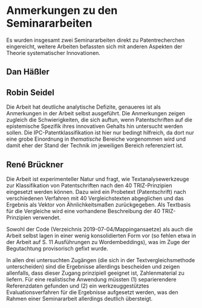 # Anmerkungen zu den Seminararbeiten

Es wurden insgesamt zwei Seminararbeiten direkt zu Patentrecherchen
eingereicht, weitere Arbeiten befassten sich mit anderen Aspekten der Theorie
systematischer Innovationen.

## Dan Häßler

## Robin Seidel

Die Arbeit hat deutliche analytische Defizite, genaueres ist als Anmerkungen
in der Arbeit selbst ausgeführt.  Die Anmerkungen zeigen zugleich die
Schwierigkeiten, die sich auftun, wenn Patentschriften auf die epistemische
Spezifik ihres innovativen Gehalts hin untersucht werden sollen.  Die
IPC-Patentklassifikation ist hier nur bedingt hilfreich, da dort nur eine
grobe Einordnung in *thematische* Bereiche vorgenommen wird und damit eher der
Stand der Technik im jeweiligen Bereich referenziert ist.

## René Brückner

Die Arbeit ist experimenteller Natur und fragt, wie Textanalysewerkzeuge zur
Klassifikation von Patentschriften nach den 40 TRIZ-Prinzipien eingesetzt
werden können. Dazu wird ein Probetext (Patentschrift) nach verschiedenen
Verfahren mit 40 Vergleichstexten abgeglichen und das Ergebnis als Vektor von
Ähnlichkeitsmaßen zurückgegeben.  Als Textbasis für die Vergleiche wird eine
vorhandene Beschreibung der 40 TRIZ-Prinzipien verwendet.

Sowohl der Code (Verzeichnis 2019-07-04/Mappingansaetze) als auch die Arbeit
selbst lagen in einer wenig konsolidierten Form vor (so fehlen etwa in der
Arbeit auf S. 11 Ausführungen zu Wordembeddings), was im Zuge der Begutachtung
provisorisch gefixt wurde.

In allen drei untersuchten Zugängen (die sich in der Textvergleichsmethode
unterscheiden) sind die Ergebnisse allerdings bescheiden und zeigen
allenfalls, dass dieser Zugang prinzipiell geeignet ist, Zahlenmaterial zu
liefern.  Für eine realistische Anwendung müssten
(1) separierendere Referenzdaten gefunden und
(2) ein werkzeuggestütztes Evaluationsverfahren für die Ergebnisse aufgesetzt
werden, was den Rahmen einer Seminararbeit allerdings deutlich übersteigt.

